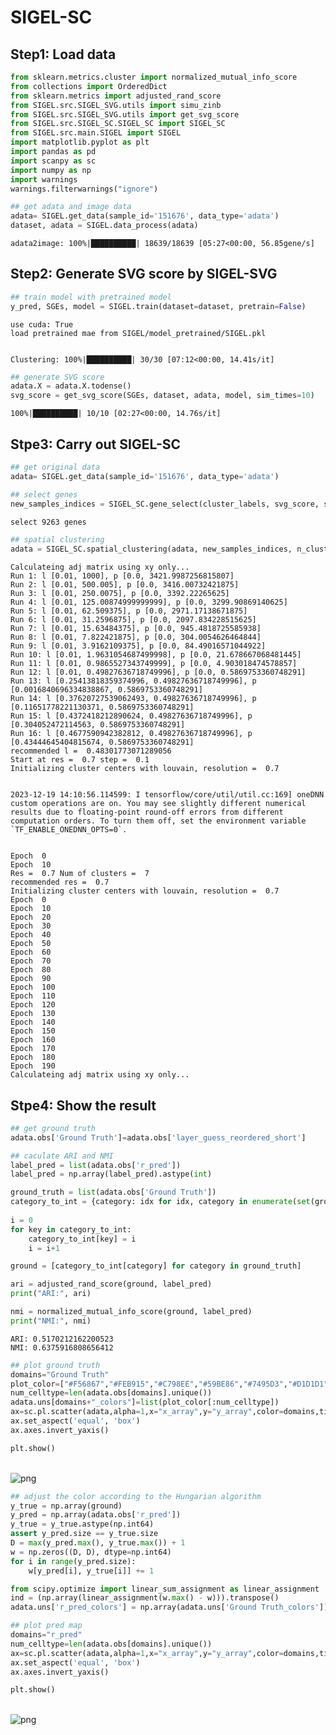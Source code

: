 # SIGEL-SC
## Step1: Load data
```python
from sklearn.metrics.cluster import normalized_mutual_info_score
from collections import OrderedDict
from sklearn.metrics import adjusted_rand_score
from SIGEL.src.SIGEL_SVG.utils import simu_zinb
from SIGEL.src.SIGEL_SVG.utils import get_svg_score
from SIGEL.src.SIGEL_SC.SIGEL_SC import SIGEL_SC
from SIGEL.src.main.SIGEL import SIGEL
import matplotlib.pyplot as plt
import pandas as pd
import scanpy as sc
import numpy as np
import warnings
warnings.filterwarnings("ignore")
```


```python
## get adata and image data
adata= SIGEL.get_data(sample_id='151676', data_type='adata')
dataset, adata = SIGEL.data_process(adata)
```

    adata2image: 100%|██████████| 18639/18639 [05:27<00:00, 56.85gene/s]


## Step2: Generate SVG score by SIGEL-SVG
```python
## train model with pretrained model
y_pred, SGEs, model = SIGEL.train(dataset=dataset, pretrain=False)
```

    use cuda: True
    load pretrained mae from SIGEL/model_pretrained/SIGEL.pkl


    Clustering: 100%|██████████| 30/30 [07:12<00:00, 14.41s/it]



```python
## generate SVG score
adata.X = adata.X.todense()
svg_score = get_svg_score(SGEs, dataset, adata, model, sim_times=10)
```

    100%|██████████| 10/10 [02:27<00:00, 14.76s/it]

## Stpe3: Carry out SIGEL-SC

```python
## get original data
adata= SIGEL.get_data(sample_id='151676', data_type='adata')
```


```python
## select genes
new_samples_indices = SIGEL_SC.gene_select(cluster_labels, svg_score, selection_percentage=0.5)
```

```markdown
select 9263 genes
```



```python
## spatial clustering
adata = SIGEL_SC.spatial_clustering(adata, new_samples_indices, n_clusters=7)
```

    Calculateing adj matrix using xy only...
    Run 1: l [0.01, 1000], p [0.0, 3421.9987256815807]
    Run 2: l [0.01, 500.005], p [0.0, 3416.00732421875]
    Run 3: l [0.01, 250.0075], p [0.0, 3392.22265625]
    Run 4: l [0.01, 125.00874999999999], p [0.0, 3299.90869140625]
    Run 5: l [0.01, 62.509375], p [0.0, 2971.17138671875]
    Run 6: l [0.01, 31.2596875], p [0.0, 2097.834228515625]
    Run 7: l [0.01, 15.63484375], p [0.0, 945.4818725585938]
    Run 8: l [0.01, 7.822421875], p [0.0, 304.0054626464844]
    Run 9: l [0.01, 3.9162109375], p [0.0, 84.49016571044922]
    Run 10: l [0.01, 1.9631054687499998], p [0.0, 21.678667068481445]
    Run 11: l [0.01, 0.9865527343749999], p [0.0, 4.903018474578857]
    Run 12: l [0.01, 0.49827636718749996], p [0.0, 0.5869753360748291]
    Run 13: l [0.25413818359374996, 0.49827636718749996], p [0.0016840696334838867, 0.5869753360748291]
    Run 14: l [0.37620727539062493, 0.49827636718749996], p [0.11651778221130371, 0.5869753360748291]
    Run 15: l [0.4372418212890624, 0.49827636718749996], p [0.304052472114563, 0.5869753360748291]
    Run 16: l [0.4677590942382812, 0.49827636718749996], p [0.43444645404815674, 0.5869753360748291]
    recommended l =  0.48301773071289056
    Start at res =  0.7 step =  0.1
    Initializing cluster centers with louvain, resolution =  0.7


    2023-12-19 14:10:56.114599: I tensorflow/core/util/util.cc:169] oneDNN custom operations are on. You may see slightly different numerical results due to floating-point round-off errors from different computation orders. To turn them off, set the environment variable `TF_ENABLE_ONEDNN_OPTS=0`.


    Epoch  0
    Epoch  10
    Res =  0.7 Num of clusters =  7
    recommended res =  0.7
    Initializing cluster centers with louvain, resolution =  0.7
    Epoch  0
    Epoch  10
    Epoch  20
    Epoch  30
    Epoch  40
    Epoch  50
    Epoch  60
    Epoch  70
    Epoch  80
    Epoch  90
    Epoch  100
    Epoch  110
    Epoch  120
    Epoch  130
    Epoch  140
    Epoch  150
    Epoch  160
    Epoch  170
    Epoch  180
    Epoch  190
    Calculateing adj matrix using xy only...

## Stpe4: Show the result

```python
## get ground truth 
adata.obs['Ground Truth']=adata.obs['layer_guess_reordered_short'] 
```


```python
## caculate ARI and NMI
label_pred = list(adata.obs['r_pred'])
label_pred = np.array(label_pred).astype(int)

ground_truth = list(adata.obs['Ground Truth'])
category_to_int = {category: idx for idx, category in enumerate(set(ground_truth))}
 
i = 0
for key in category_to_int:
    category_to_int[key] = i
    i = i+1

ground = [category_to_int[category] for category in ground_truth]

ari = adjusted_rand_score(ground, label_pred)
print("ARI:", ari)

nmi = normalized_mutual_info_score(ground, label_pred)
print("NMI:", nmi)

```

    ARI: 0.5170212162200523
    NMI: 0.6375916808656412



```python
## plot ground truth
domains="Ground Truth"
plot_color=["#F56867","#FEB915","#C798EE","#59BE86","#7495D3","#D1D1D1","#6D1A9C","#15821E","#3A84E6","#997273","#787878","#DB4C6C","#9E7A7A","#554236","#AF5F3C","#93796C","#F9BD3F","#DAB370","#877F6C","#268785"]
num_celltype=len(adata.obs[domains].unique())
adata.uns[domains+"_colors"]=list(plot_color[:num_celltype])
ax=sc.pl.scatter(adata,alpha=1,x="x_array",y="y_array",color=domains,title=domains,color_map=plot_color,show=False,size=100000/adata.shape[0])
ax.set_aspect('equal', 'box')
ax.axes.invert_yaxis()

plt.show()
```


​    
![png](output_9_0.png)
​    



```python
## adjust the color according to the Hungarian algorithm
y_true = np.array(ground)
y_pred = np.array(adata.obs['r_pred'])
y_true = y_true.astype(np.int64)
assert y_pred.size == y_true.size
D = max(y_pred.max(), y_true.max()) + 1
w = np.zeros((D, D), dtype=np.int64)
for i in range(y_pred.size):
    w[y_pred[i], y_true[i]] += 1

from scipy.optimize import linear_sum_assignment as linear_assignment
ind = (np.array(linear_assignment(w.max() - w))).transpose()
adata.uns['r_pred_colors'] = np.array(adata.uns['Ground Truth_colors'])[ind[:, 1]]
```


```python
## plot pred map
domains="r_pred"
num_celltype=len(adata.obs[domains].unique())
ax=sc.pl.scatter(adata,alpha=1,x="x_array",y="y_array",color=domains,title='pred ARI:{:.3f}'.format(ari),color_map=adata.uns['r_pred_colors'], show=False,size=100000/adata.shape[0])
ax.set_aspect('equal', 'box')
ax.axes.invert_yaxis()

plt.show()
```


​    
![png](output_11_0.png)
​    

